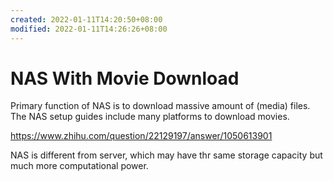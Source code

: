 ```yaml
---
created: 2022-01-11T14:20:50+08:00
modified: 2022-01-11T14:26:26+08:00
---
```


# NAS With Movie Download

Primary function of NAS is to download massive amount of (media) files. The NAS setup guides include many platforms to download movies.

https://www.zhihu.com/question/22129197/answer/1050613901

NAS is different from server, which may have thr same storage capacity but much more computational power.
